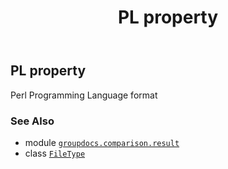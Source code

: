 ﻿---
title: PL property
second_title: GroupDocs.Comparison for Python via .NET API References
description: 
type: docs
url: /python-net/groupdocs.comparison.result/filetype/pl/
is_root: false
weight: 1040
---

## PL property


Perl Programming Language format

### See Also
* module [`groupdocs.comparison.result`](../../)
* class [`FileType`](/comparison/python-net/groupdocs.comparison.result/filetype)

